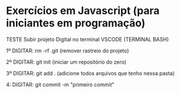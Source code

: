 # Exercícios em Javascript (para iniciantes em programação)
TESTE
Subir projeto 
Digital no terminal VSCODE (TERMINAL BASH)

1º DIGITAR: rm -rf .git (remover rastreio do projeto)

2º DIGITAR: git init (iniciar um repositório do zero)

3º DIGITAR: git add . (adicione todos arquivos que tenho nessa pasta)

4: DIGITAR: git commit -m "primeiro commit"
